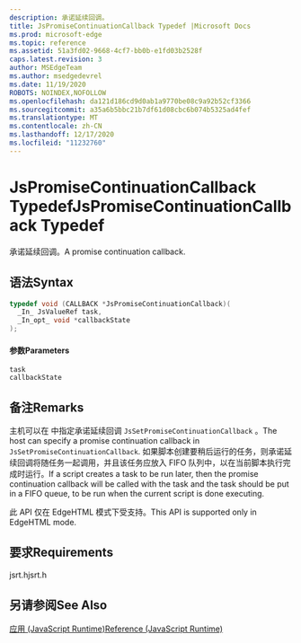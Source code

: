 ```yaml
---
description: 承诺延续回调。
title: JsPromiseContinuationCallback Typedef |Microsoft Docs
ms.prod: microsoft-edge
ms.topic: reference
ms.assetid: 51a3fd02-9668-4cf7-bb0b-e1fd03b2528f
caps.latest.revision: 3
author: MSEdgeTeam
ms.author: msedgedevrel
ms.date: 11/19/2020
ROBOTS: NOINDEX,NOFOLLOW
ms.openlocfilehash: da121d186cd9d0ab1a9770be08c9a92b52cf3366
ms.sourcegitcommit: a35a6b5bbc21b7df61d08cbc6b074b5325ad4fef
ms.translationtype: MT
ms.contentlocale: zh-CN
ms.lasthandoff: 12/17/2020
ms.locfileid: "11232760"
---
```

# <span data-ttu-id="ae8d8-103">JsPromiseContinuationCallback Typedef</span><span class="sxs-lookup"><span data-stu-id="ae8d8-103">JsPromiseContinuationCallback Typedef</span></span>

<span data-ttu-id="ae8d8-104">承诺延续回调。</span><span class="sxs-lookup"><span data-stu-id="ae8d8-104">A promise continuation callback.</span></span>  
  
## <span data-ttu-id="ae8d8-105">语法</span><span class="sxs-lookup"><span data-stu-id="ae8d8-105">Syntax</span></span>  
  
```cpp  
typedef void (CALLBACK *JsPromiseContinuationCallback)(  
  _In_ JsValueRef task,  
  _In_opt_ void *callbackState  
);  
```  
  
#### <span data-ttu-id="ae8d8-106">参数</span><span class="sxs-lookup"><span data-stu-id="ae8d8-106">Parameters</span></span>  
 `task`  
  `callbackState`  
  
## <span data-ttu-id="ae8d8-107">备注</span><span class="sxs-lookup"><span data-stu-id="ae8d8-107">Remarks</span></span>  
 <span data-ttu-id="ae8d8-108">主机可以在 中指定承诺延续回调 `JsSetPromiseContinuationCallback` 。</span><span class="sxs-lookup"><span data-stu-id="ae8d8-108">The host can specify a promise continuation callback in `JsSetPromiseContinuationCallback`.</span></span> <span data-ttu-id="ae8d8-109">如果脚本创建要稍后运行的任务，则承诺延续回调将随任务一起调用，并且该任务应放入 FIFO 队列中，以在当前脚本执行完成时运行。</span><span class="sxs-lookup"><span data-stu-id="ae8d8-109">If a script creates a task to be run later, then the promise continuation callback will be called with the task and the task should be put in a FIFO queue, to be run when the current script is done executing.</span></span>  
  
 <span data-ttu-id="ae8d8-110">此 API 仅在 EdgeHTML 模式下受支持。</span><span class="sxs-lookup"><span data-stu-id="ae8d8-110">This API is supported only in EdgeHTML mode.</span></span>  
  
## <span data-ttu-id="ae8d8-111">要求</span><span class="sxs-lookup"><span data-stu-id="ae8d8-111">Requirements</span></span>  
 <span data-ttu-id="ae8d8-112">jsrt.h</span><span class="sxs-lookup"><span data-stu-id="ae8d8-112">jsrt.h</span></span>  
  
## <span data-ttu-id="ae8d8-113">另请参阅</span><span class="sxs-lookup"><span data-stu-id="ae8d8-113">See Also</span></span>  
 [<span data-ttu-id="ae8d8-114">应用 (JavaScript Runtime)</span><span class="sxs-lookup"><span data-stu-id="ae8d8-114">Reference (JavaScript Runtime)</span></span>](../chakra-hosting/reference-javascript-runtime.md)
